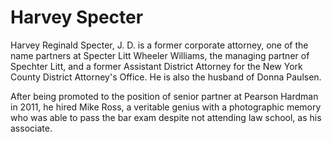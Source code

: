 # Harvey Specter

Harvey Reginald Specter, J. D. is a former corporate attorney, one of the name partners at Specter Litt Wheeler Williams, the managing partner of Spechter Litt, and a former Assistant District Attorney for the New York County District Attorney's Office. He is also the husband of Donna Paulsen.

After being promoted to the position of senior partner at Pearson Hardman in 2011, he hired Mike Ross, a veritable genius with a photographic memory who was able to pass the bar exam despite not attending law school, as his associate.




